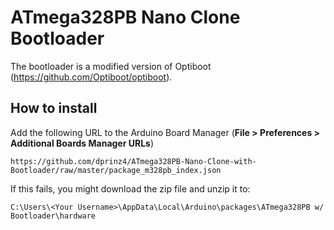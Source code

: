 # ATmega328PB Nano Clone Bootloader
The bootloader is a modified version of Optiboot (https://github.com/Optiboot/optiboot).

## How to install
Add the following URL to the Arduino Board Manager (**File > Preferences > Additional Boards Manager URLs**)
```
https://github.com/dprinz4/ATmega328PB-Nano-Clone-with-Bootloader/raw/master/package_m328pb_index.json
```
If this fails, you might download the zip file and unzip it to:
```
C:\Users\<Your Username>\AppData\Local\Arduino\packages\ATmega328PB w/ Bootloader\hardware
```

